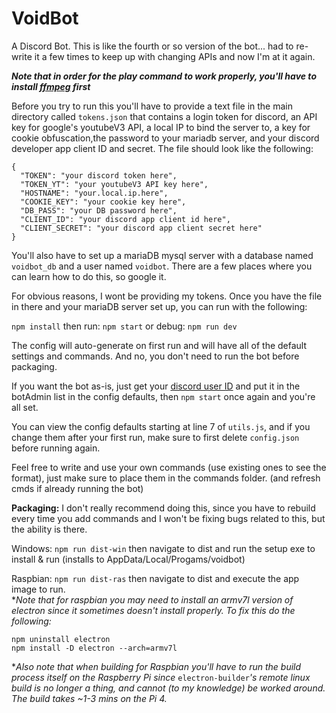 # VoidBot
A Discord Bot.
This is like the fourth or so version of the bot... had to re-write it a few times to keep up with changing APIs and now I'm at it again.

***Note that in order for the play command to work properly, you'll have to install [ffmpeg](https://www.ffmpeg.org/) first***

Before you try to run this you'll have to provide a text file in the main directory called `tokens.json` that contains a login token for discord, an API key for google's youtubeV3 API, a local IP to bind the server to, a key for cookie obfuscation,the password to your mariadb server, and your discord developer app client ID and secret. The file should look like the following:
``` 
{
  "TOKEN": "your discord token here",
  "TOKEN_YT": "your youtubeV3 API key here",
  "HOSTNAME": "your.local.ip.here",
  "COOKIE_KEY": "your cookie key here",
  "DB_PASS": "your DB password here",
  "CLIENT_ID": "your discord app client id here",
  "CLIENT_SECRET": "your discord app client secret here"
}
```
You'll also have to set up a mariaDB mysql server with a database named `voidbot_db` and a user named `voidbot`. There are a few places where you can learn how to do this, so google it.

For obvious reasons, I wont be providing my tokens. Once you have the file in there and your mariaDB server set up, you can run with the following:

`npm install`
then run: `npm start` or debug: `npm run dev`

The config will auto-generate on first run and will have all of the default settings and commands. And no, you don't need to run the bot before packaging. 

If you want the bot as-is, just get your [discord user ID](https://support.discordapp.com/hc/en-us/articles/206346498-Where-can-I-find-my-User-Server-Message-ID-) and put it in the botAdmin list in the config defaults, then `npm start` once again and you're all set.

You can view the config defaults starting at line 7 of `utils.js`, and if you change them after your first run, make sure to first delete `config.json` before running again.

Feel free to write and use your own commands (use existing ones to see the format), just make sure to place them in the commands folder. (and refresh cmds if already running the bot)

**Packaging:** I don't really recommend doing this, since you have to rebuild every time you add commands and I won't be fixing bugs related to this, but the ability is there.

  Windows: `npm run dist-win` then navigate to dist and run the setup exe to install & run (installs to AppData/Local/Progams/voidbot)
  
  Raspbian: `npm run dist-ras` then navigate to dist and execute the app image to run.                           
**Note that for raspbian you may need to install an armv7l version of electron since it sometimes doesn't install properly. To fix this do the following:*
```
npm uninstall electron
npm install -D electron --arch=armv7l
```
**Also note that when building for Raspbian you'll have to run the build process itself on the Raspberry Pi since* `electron-builder`*'s remote linux build is no longer a thing, and cannot (to my knowledge) be worked around. The build takes ~1-3 mins on the Pi 4.*
